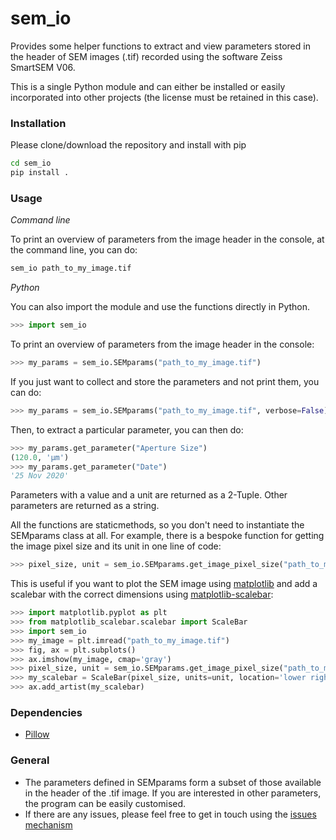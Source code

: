 # sem_io

Provides some helper functions to extract and view parameters stored in the header of SEM images (.tif) recorded using the software Zeiss SmartSEM V06.

This is a single Python module and can either be installed or easily incorporated into other projects (the license must be retained in this case).

### Installation

Please clone/download the repository and install with pip

```bash
cd sem_io
pip install .
```

### Usage

*Command line*

To print an overview of parameters from the image header in the console, at the command line, you can do:

```bash
sem_io path_to_my_image.tif
```

*Python*

You can also import the module and use the functions directly in Python.

```python
>>> import sem_io
```

To print an overview of parameters from the image header in the console:

```python
>>> my_params = sem_io.SEMparams("path_to_my_image.tif")
```

If you just want to collect and store the parameters and not print them, you can do:

```python
>>> my_params = sem_io.SEMparams("path_to_my_image.tif", verbose=False)
```

Then, to extract a particular parameter, you can then do:

```python
>>> my_params.get_parameter("Aperture Size")
(120.0, 'µm')
>>> my_params.get_parameter("Date")
'25 Nov 2020'
```

Parameters with a value and a unit are returned as a 2-Tuple. Other parameters are returned as a string.

All the functions are staticmethods, so you don't need to instantiate the SEMparams class at all. For example, there is a bespoke function for getting the image pixel size and its unit in one line of code:

```python
>>> pixel_size, unit = sem_io.SEMparams.get_image_pixel_size("path_to_my_image.tif")
```

This is useful if you want to plot the SEM image using [matplotlib](https://matplotlib.org/) and add a scalebar with the correct dimensions using [matplotlib-scalebar](https://github.com/ppinard/matplotlib-scalebar):

```python
>>> import matplotlib.pyplot as plt
>>> from matplotlib_scalebar.scalebar import ScaleBar
>>> import sem_io
>>> my_image = plt.imread("path_to_my_image.tif")
>>> fig, ax = plt.subplots()
>>> ax.imshow(my_image, cmap='gray')
>>> pixel_size, unit = sem_io.SEMparams.get_image_pixel_size("path_to_my_image.tif")
>>> my_scalebar = ScaleBar(pixel_size, units=unit, location='lower right', scale_loc='top')
>>> ax.add_artist(my_scalebar)
```

### Dependencies

* [Pillow](https://python-pillow.org/)

### General

* The parameters defined in SEMparams form a subset of those available in the header of the .tif image. If you are interested in other parameters, the program can be easily customised.
* If there are any issues, please feel free to get in touch using the [issues mechanism](https://github.com/tgwoodcock/sem_io/issues)

